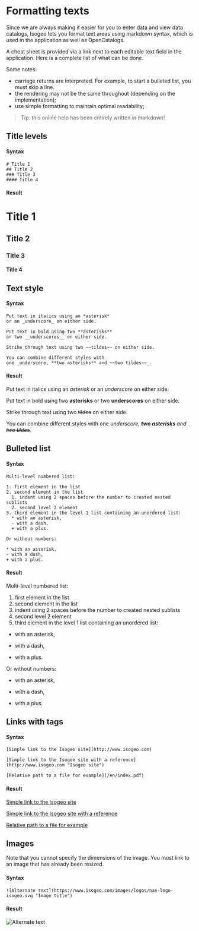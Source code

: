 # Formatting texts

Since we are always making it easier for you to enter data and view data catalogs, Isogeo lets you format text areas using markdown syntax, which is used in the application as well as OpenCatalogs.

A cheat sheet is provided via a link next to each editable text field in the application. Here is a complete list of what can be done.

Some notes:
* carriage returns are interpreted. For example, to start a bulleted list, you must skip a line.
* the rendering may not be the same throughout (depending on the implementation);
* use simple formatting to maintain optimal readability;


> Tip: this online help has been entirely written in markdown!

## Title levels

#### Syntax

```no-highlight
# Title 1
## Title 2
### Title 3
#### Title 4
```

#### Result

# Title 1
## Title 2
### Title 3
#### Title 4

## Text style

#### Syntax

```no-highlight
Put text in italics using an *asterisk*
or an _underscore_ on either side.

Put text in bold using two **asterisks**
or two __underscores__ on either side.

Strike through text using two ~~tildes~~ on either side.

You can combine different styles with
one _underscore, **two asterisks** and ~~two tildes~~_.
```

#### Result

Put text in italics using an *asterisk*
or an _underscore_ on either side.

Put text in bold using two **asterisks**
or two __underscores__ on either side.

Strike through text using two ~~tildes~~ on either side.

You can combine different styles with
one _underscore, **two asterisks** and ~~two tildes~~_.


## Bulleted list

#### Syntax

```no-highlight
Multi-level numbered list:

1. first element in the list
2. second element in the list
  1. indent using 2 spaces before the number to created nested sublists
  2. second level 2 element
3. third element in the level 1 list containing an unordered list:
  * with an asterisk,
  - with a dash,
  + with a plus.

Or without numbers:

* with an asterisk,
- with a dash,
+ with a plus.
```

#### Result

Multi-level numbered list:

1. first element in the list
2. second element in the list
  1. indent using 2 spaces before the number to created nested sublists
  2. second level 2 element
3. third element in the level 1 list containing an unordered list:
  * with an asterisk,
  - with a dash,
  + with a plus.

Or without numbers:

* with an asterisk,
- with a dash,
+ with a plus.

## Links with tags

#### Syntax

```no-highlight
[Simple link to the Isogeo site](http://www.isogeo.com)

[Simple link to the Isogeo site with a reference](http://www.isogeo.com "Isogeo site")

[Relative path to a file for example](/en/index.pdf)
```

#### Result

[Simple link to the Isogeo site](http://www.isogeo.com)

[Simple link to the Isogeo site with a reference](http://www.isogeo.com "Isogeo site")

[Relative path to a file for example](/en/index.pdf)


## Images

Note that you cannot specify the dimensions of the image. You must link to an image that has already been resized.

#### Syntax

```no-highlight
![Alternate text](https://www.isogeo.com/images/logos/nav-logo-isogeo.svg "Image title")
```

#### Result

![Alternate text](https://www.isogeo.com/images/logos/nav-logo-isogeo.svg "Image title")
